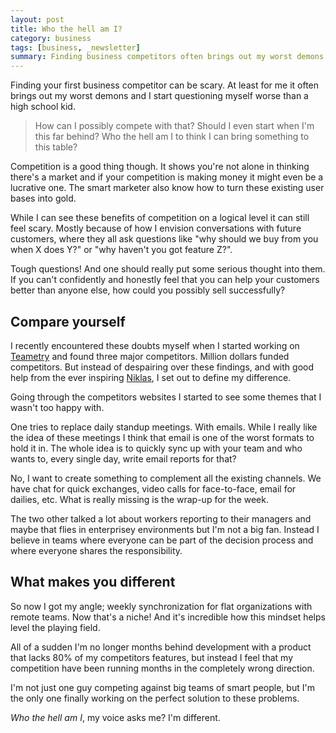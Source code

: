 ```yaml
---
layout: post
title: Who the hell am I?
category: business
tags: [business, _newsletter]
summary: Finding business competitors often brings out my worst demons and I start questioning myself worse than a high school kid.
---
```

Finding your first business competitor can be scary. At least for me it often brings out my worst demons and I start questioning myself worse than a high school kid.

>How can I possibly compete with that? Should I even start when I'm this far behind? Who the hell am I to think I can bring something to this table?

Competition is a good thing though. It shows you're not alone in thinking there's a market and if your competition is making money it might even be a lucrative one. The smart marketer also know how to turn these existing user bases into gold.

While I can see these benefits of competition on a logical level it can still feel scary. Mostly because of how I envision conversations with future customers, where they all ask questions like "why should we buy from you when X does Y?" or "why haven't you got feature Z?".

Tough questions! And one should really put some serious thought into them. If you can't confidently and honestly feel that you can help your customers better than anyone else, how could you possibly sell successfully?

## Compare yourself

I recently encountered these doubts myself when I started working on [Teametry](http://www.teametry.com/) and found three major competitors. Million dollars funded competitors. But instead of despairing over these findings, and with good help from the ever inspiring [Niklas](https://twitter.com/Laninge), I set out to define my difference.

Going through the competitors websites I started to see some themes that I wasn't too happy with.

One tries to replace daily standup meetings. With emails. While I really like the idea of these meetings I think that email is one of the worst formats to hold it in. The whole idea is to quickly sync up with your team and who wants to, every single day, write email reports for that?

No, I want to create something to complement all the existing channels. We have chat for quick exchanges, video calls for face-to-face, email for dailies, etc. What is really missing is the wrap-up for the week.

The two other talked a lot about workers reporting to their managers and maybe that flies in enterprisey environments but I'm not a big fan. Instead I believe in teams where everyone can be part of the decision process and where everyone shares the responsibility.

## What makes you different

So now I got my angle; weekly synchronization for flat organizations with remote teams. Now that's a niche! And it's incredible how this mindset helps level the playing field.

All of a sudden I'm no longer months behind development with a product that lacks 80% of my competitors features, but instead I feel that my competition have been running months in the completely wrong direction.

I'm not just one guy competing against big teams of smart people, but I'm the only one finally working on the perfect solution to these problems.

*Who the hell am I*, my voice asks me? I'm different.
